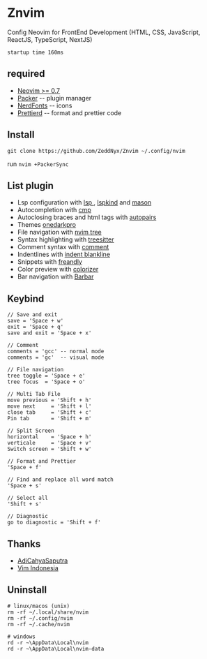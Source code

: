 # Znvim

Config Neovim for FrontEnd Development
(HTML, CSS, JavaScript, ReactJS, TypeScript, NextJS)

`startup time 160ms`

## required

- [Neovim >= 0.7](https://neovim.io)
- [Packer](https://github.com/wbthomason/packer.nvim) -- plugin manager
- [NerdFonts](https://nerdfonts.com) -- icons
- [Prettierd](https://www.npmjs.com/package/@fsouza/prettierd) -- format and prettier code

## Install

```
git clone https://github.com/ZeddNyx/Znvim ~/.config/nvim

```

run `nvim +PackerSync`


## List plugin

- Lsp configuration with [lsp ](https://github.com/neovim/nvim-lspconfig), [lspkind](https://github.com/onsails/lspkind.nvim) and [mason](https://github.com/williamboman/mason.nvim)
- Autocompletion with [cmp](https://github.com/hrsh7th/nvim-cmp)
- Autoclosing braces and html tags with [autopairs](https://github.com/windwp/nvim-autopairs)
- Themes [onedarkpro](https://github.com/olimorris/onedarkpro.nvim)
- File navigation with [nvim tree](https://github.com/kyazdani42/nvim-tree.lua)
- Syntax highlighting with [treesitter](https://github.com/nvim-treesitter/nvim-treesitter)
- Comment syntax with [comment](https://github.com/numToStr/Comment.nvim)
- Indentlines with [indent blankline](https://github.com/lukas-reineke/indent-blankline.nvim)
- Snippets with [freandly](https://github.com/rafamadriz/friendly-snippets)
- Color preview with [colorizer](https://github.com/NvChad/nvim-colorizer)
- Bar navigation with [Barbar](https://github.com/romgrk/barbar.nvim)

## Keybind

```
// Save and exit
save = 'Space + w'
exit = 'Space + q'
save and exit = 'Space + x'

// Comment
comments = 'gcc' -- normal mode
comments = 'gc'  -- visual mode

// File navigation
tree toggle = 'Space + e'
tree focus  = 'Space + o'

// Multi Tab File
move previous = 'Shift + h'
move next     = 'Shift + l' 
close tab     = 'Shift + c'
Pin tab       = 'Shift + m'

// Split Screen 
horizontal    = 'Space + h'
verticale     = 'Space + v'
Switch screen = 'Shift + w'

// Format and Prettier
'Space + f'

// Find and replace all word match
'Space + s'

// Select all
'Shift + s'

// Diagnostic
go to diagnostic = 'Shift + f'
```

## Thanks

- [AdiCahyaSaputra](https://github.com/AdiCahyaSaputra)
- [Vim Indonesia](https://t.me/VimID)

## Uninstall

```
# linux/macos (unix)
rm -rf ~/.local/share/nvim
rm -rf ~/.config/nvim
rm -rf ~/.cache/nvim

# windows
rd -r ~\AppData\Local\nvim
rd -r ~\AppData\Local\nvim-data
```
